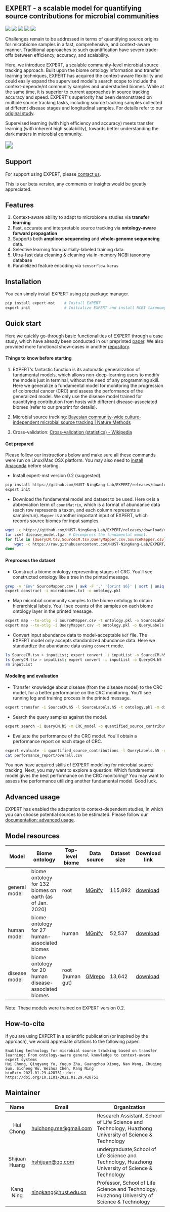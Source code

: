 ## EXPERT - a scalable model for quantifying source contributions for microbial communities

[![](https://img.shields.io/badge/PyPI-v0.3-blue?style=flat-square&logo=appveyor)](https://pypi.org/project/expert-mst/) ![](https://img.shields.io/badge/status-beta-yellow?style=flat-square&logo=appveyor) [![](https://img.shields.io/badge/DOI-10.1101/2021.01.29.428751-brightgreen?style=flat-square&logo=appveyor)](https://www.biorxiv.org/content/10.1101/2021.01.29.428751v1) ![](https://img.shields.io/github/license/HUST-NingKang-Lab/EXPERT?style=flat-square&logo=appveyor) [![](https://img.shields.io/badge/support-huichong.me@gmail.com-blue?style=flat-square&logo=appveyor)](mailto:huichong.me@gmail.com)

Challenges remain to be addressed in terms of quantifying source origins for microbiome samples in a fast, comprehensive, and context-aware manner. Traditional approaches to such quantification have severe trade-offs between efficiency, accuracy, and scalability. 

Here, we introduce EXPERT, a scalable community-level microbial source tracking approach. Built upon the biome ontology information and transfer learning techniques, EXPERT has acquired the context-aware flexibility and could easily expand the supervised model's search scope to include the context-depende/nt community samples and understudied biomes. While at the same time, it is superior to current approaches in source tracking accuracy and speed. EXPERT's superiority has been demonstrated on multiple source tracking tasks, including source tracking samples collected at different disease stages and longitudinal samples. For details refer to our [original study](https://www.biorxiv.org/content/10.1101/2021.01.29.428751v1). 

Supervised learning (with high efficiency and accuracy) meets transfer learning (with inherent high scalability), towards better understanding the dark matters in microbial community.

<img src="https://github.com/HUST-NingKang-Lab/EXPERT/raw/master/docs/materials/transfer.png" style="zoom:150%;" />

## Support

For support using EXPERT, please [contact us](https://github.com/HUST-NingKang-Lab/EXPERT#maintainer). 

This is our beta version, any comments or insights would be greatly appreciated. 

## Features

1. Context-aware ability to adapt to microbiome studies via **transfer learning**
2. Fast, accurate and interpretable source tracking via **ontology-aware forward propagation**
3. Supports both **amplicon sequencing** and **whole-genome sequencing** data. 
4. Selective learning from partially-labeled training data
5. Ultra-fast data cleaning & cleaning via in-memory NCBI taxonomy database
6. Parallelized feature encoding via `tensorflow.keras`

## Installation

You can simply install EXPERT using `pip` package manager.

```bash
pip install expert-mst    # Install EXPERT
expert init               # Initialize EXPERT and install NCBI taxonomy database
```

## Quick start

Here we quickly go-through basic functionalities of EXPERT through a case study, which have already been conducted in our preprinted [paper](https://doi.org/10.1101/2021.01.29.428751). We also provided more functional show-cases in another [repository](https://github.com/HUST-NingKang-Lab/EXPERT-use-cases). 

#### Things to know before starting

1. EXPERT's fantastic function is its automatic generalization of fundamental models, which allows non-deep-learning users to modify the models just in terminal, without the need of any programming skill. Here we generalize a fundamental model for monitoring the progression of colorectal cancer (CRC) and assess the performance of the generalized model. We only use the disease model trained for quantifying contribution from hosts with different disease-associated biomes (refer to our preprint for details).

2. Microbial source tracking: [Bayesian community-wide culture-independent microbial source tracking | Nature Methods](https://www.nature.com/articles/nmeth.1650)

3. Cross-validation: [Cross-validation (statistics) - Wikipedia](https://en.wikipedia.org/wiki/Cross-validation_(statistics))

#### Get prepared

Please follow our instructions below and make sure all these commands were run on Linux/Mac OSX platform. You may also need to [install Anaconda](https://docs.anaconda.com/anaconda/install/) before starting. 

- Install expert-mst version 0.2 (suggested).

```bash
pip install https://github.com/HUST-NingKang-Lab/EXPERT/releases/download/v0.2/expert-0.2_cpu-py3-none-any.whl
expert init
```

- Download the fundamental model and dataset to be used. Here `CM` is a abbreviation term of `countMatrix`, which is a format of abundance data (each row represents a taxon, and each column represents a sample/run). `Mapper` is another important input of EXPERT, which records source biomes for input samples.

```bash
wget -c https://github.com/HUST-NingKang-Lab/EXPERT/releases/download/v0.2-m/disease_model.tgz
tar zxvf disease_model.tgz  # Decompress the fundamental model.
for file in {QueryCM.tsv,SourceCM.tsv,QueryMapper.csv,SourceMapper.csv}; do 
	wget -c https://raw.githubusercontent.com/HUST-NingKang-Lab/EXPERT/master/data/$file;
done
```

#### Preprocess the dataset

- Construct a biome ontology representing stages of CRC. You'll see constructed ontology like a tree in the printed message.

```bash
grep -v "Env" SourceMapper.csv | awk -F ',' '{print $6}' | sort | uniq > microbiomes.txt
expert construct -i microbiomes.txt -o ontology.pkl
```

- Map microbial community samples to the biome ontology to obtain hierarchical labels. You'll see counts of the samples on each biome ontology layer in the printed message.

```bash
expert map --to-otlg -i SourceMapper.csv -t ontology.pkl -o SourceLabels.h5
expert map --to-otlg -i QueryMapper.csv -t ontology.pkl -o QueryLabels.h5
```

- Convert input abundance data to model-acceptable `hdf` file. The EXPERT model only accepts standardized abundance data. Here we standardize the abundance data using `convert` mode.

```bash
ls SourceCM.tsv > inputList; expert convert -i inputList -o SourceCM.h5 --in-cm;
ls QueryCM.tsv > inputList; expert convert -i inputList -o QueryCM.h5 --in-cm;
rm inputList
```

#### Modeling and evaluation

- Transfer knowledge about disease (from the disease model) to the CRC model, for a better performance on the CRC monitoring. You'll see running log and training process in the printed message.

```bash
expert transfer -i SourceCM.h5 -l SourceLabels.h5 -t ontology.pkl -m disease_model -o CRC_model
```

- Search the query samples against the model. 

```bash
expert search -i QueryCM.h5 -m CRC_model -o quantified_source_contributions
```

- Evaluate the performance of the CRC model. You'll obtain a performance report on each stage of CRC.

```bash
expert evaluate -i quantified_source_contributions -l QueryLabels.h5 -o performance_report
cat performance_report/overall.csv
```

You now have acquired skills of EXPERT modeling for microbial source tracking. Next, you may want to explore a question: Which fundamental model gives the best performance on the CRC monitoring? You may want to assess the performance utilizing another fundamental model. Good luck.

## Advanced usage

EXPERT has enabled the adaptation to context-dependent studies, in which you can choose potential sources to be estimated. Please follow our [documentation: advanced usage](https://github.com/HUST-NingKang-Lab/EXPERT/wiki/advanced-usage).

## Model resources

| Model         | Biome ontology                                           | Top-level biome  | Data source                                   | Dataset size | Download link                                                | Note                                                   |
| ------------- | -------------------------------------------------------- | ---------------- | --------------------------------------------- | ------------ | ------------------------------------------------------------ | ------------------------------------------------------ |
| general model | biome ontology for 132 biomes on earth (as of Jan. 2020) | root             | [MGnify](https://www.ebi.ac.uk/metagenomics/) | 115,892      | [download](https://github.com/HUST-NingKang-Lab/EXPERT/releases/download/v0.2-m/general_model.tgz) | The samples were **not** uniformly processed by MGnify |
| human model   | biome ontology for 27 human-associated biomes            | human            | [MGnify](https://www.ebi.ac.uk/metagenomics/) | 52,537       | [download](https://github.com/HUST-NingKang-Lab/EXPERT/releases/download/v0.2-m/human_model.tgz) | The samples were **not** uniformly processed by MGnify |
| disease model | biome ontology for 20 human disease-associated biomes    | root (human gut) | [GMrepo](https://gmrepo.humangut.info/home)   | 13,642       | [download](https://github.com/HUST-NingKang-Lab/EXPERT/releases/download/v0.2-m/disease_model.tgz) | The samples were uniformly processed by GMrepo         |

Note: These models were trained on EXPERT version 0.2.

## How-to-cite

If you are using EXPERT in a scientific publication (or inspired by the approach), we would appreciate citations to the following paper:

```
Enabling technology for microbial source tracking based on transfer learning: From ontology-aware general knowledge to context-aware expert systems
Hui Chong, Qingyang Yu, Yuguo Zha, Guangzhou Xiong, Nan Wang, Chuqing Sun, Sicheng Wu, Weihua Chen, Kang Ning
bioRxiv 2021.01.29.428751; doi: https://doi.org/10.1101/2021.01.29.428751
```

## Maintainer

|   Name    | Email                 | Organization                                                 |
| :-------: | --------------------- | ------------------------------------------------------------ |
| Hui Chong | huichong.me@gmail.com | Research Assistant, School of Life Science and Technology, Huazhong University of Science & Technology |
|Shijuan Huang|hshijuan@qq.com      | undergraduate,School of Life Science and Technology, Huazhong University of Science & Technology|
| Kang Ning | ningkang@hust.edu.cn  | Professor, School of Life Science and Technology, Huazhong University of Science & Technology |
